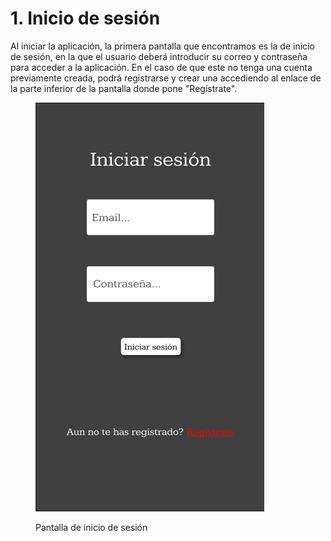 # 1. Inicio de sesión

Al iniciar la aplicación, la primera pantalla que encontramos es la de inicio de sesión, en la que el usuario deberá introducir su correo y contraseña para acceder a la aplicación. En el caso de que este no tenga una cuenta previamente creada, podrá registrarse y crear una accediendo al enlace de la parte inferior de la pantalla donde pone "Regístrate".

<figure><img src="../.gitbook/assets/image (3).png" alt=""><figcaption><p>Pantalla de inicio de sesión</p></figcaption></figure>
